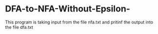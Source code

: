 # DFA-to-NFA-Without-Epsilon-

This program is taking input from the file nfa.txt and pritinf the output into the file dfa.txt 

